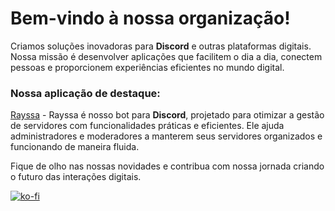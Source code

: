 # Bem-vindo à nossa organização!

Criamos soluções inovadoras para **Discord** e outras plataformas digitais. Nossa missão é desenvolver aplicações que facilitem o dia a dia, conectem pessoas e proporcionem experiências eficientes no mundo digital.

### Nossa aplicação de destaque:
[Rayssa](https://github.com/nysstudios/rayssa) - Rayssa é nosso bot para **Discord**, projetado para otimizar a gestão de servidores com funcionalidades práticas e eficientes. Ele ajuda administradores e moderadores a manterem seus servidores organizados e funcionando de maneira fluida.

Fique de olho nas nossas novidades e contribua com nossa jornada criando o futuro das interações digitais.

[![ko-fi](https://ko-fi.com/img/githubbutton_sm.svg)](https://ko-fi.com/S6S814COC8)
